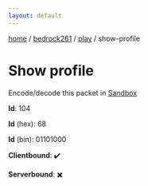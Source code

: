 ```yaml
---
layout: default
---
```


[home](/)  /  [bedrock261](/protocol/bedrock261)  /  [play](/protocol/bedrock261/play)  /  show-profile

# Show profile

Encode/decode this packet in [Sandbox](../../../sandbox/bedrock261#Play.ShowProfile)

**Id**: 104

**Id** (hex): 68

**Id** (bin): 01101000

**Clientbound**: ✔️

**Serverbound**: ✖️
